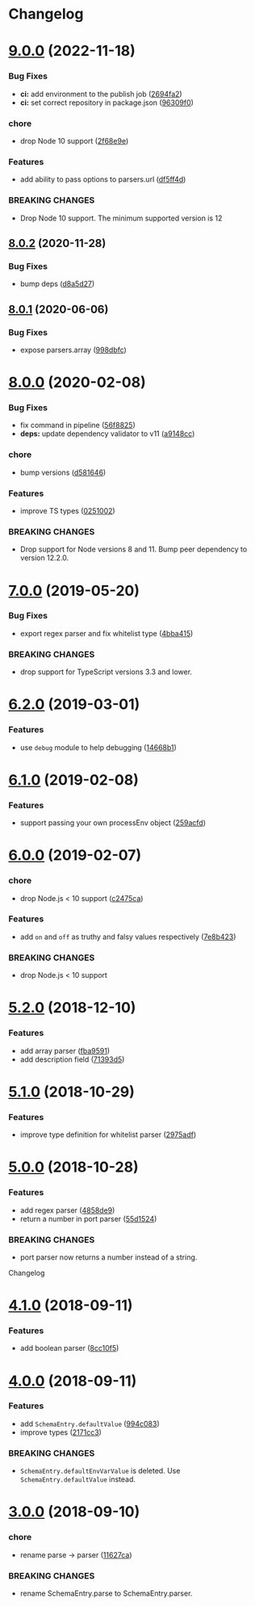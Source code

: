 # Changelog

# [9.0.0](https://github.com/sam-super/environment/compare/v8.0.2...v9.0.0) (2022-11-18)


### Bug Fixes

* **ci:** add environment to the publish job ([2694fa2](https://github.com/sam-super/environment/commit/2694fa2b5abcef398e29b4cd0782bd8d4a28ab7d))
* **ci:** set correct repository in package.json ([96309f0](https://github.com/sam-super/environment/commit/96309f07cd822da3ad1223a881245ed0e87c271a))


### chore

* drop Node 10 support ([2f68e9e](https://github.com/sam-super/environment/commit/2f68e9e233fcf63b5b10418caa61a9b159f45a16))


### Features

* add ability to pass options to parsers.url ([df5ff4d](https://github.com/sam-super/environment/commit/df5ff4d0d52424192191eef1f376eb5a7674cfe9))


### BREAKING CHANGES

* Drop Node 10 support. The minimum supported version is 12

## [8.0.2](https://github.com/strattadb/environment/compare/v8.0.1...v8.0.2) (2020-11-28)


### Bug Fixes

* bump deps ([d8a5d27](https://github.com/strattadb/environment/commit/d8a5d278bfc794a67a13cbabc58b517ef2e2f19a))

## [8.0.1](https://github.com/strattadb/environment/compare/v8.0.0...v8.0.1) (2020-06-06)


### Bug Fixes

* expose parsers.array ([998dbfc](https://github.com/strattadb/environment/commit/998dbfc84853426e0aa72382a5a1314893e36476))

# [8.0.0](https://github.com/strattadb/environment/compare/v7.0.0...v8.0.0) (2020-02-08)


### Bug Fixes

* fix command in pipeline ([56f8825](https://github.com/strattadb/environment/commit/56f8825463a332450b21ead51b319e364f3e4657))
* **deps:** update dependency validator to v11 ([a9148cc](https://github.com/strattadb/environment/commit/a9148cc3d72b82acdd357540b31adfa9894f5b7a))


### chore

* bump versions ([d581646](https://github.com/strattadb/environment/commit/d58164699e7584e650dfe1ecc65ce25242c8e908))


### Features

* improve TS types ([0251002](https://github.com/strattadb/environment/commit/02510021250e293bb927ffa8f9dc0c53ab89e98e))


### BREAKING CHANGES

* Drop support for Node versions 8 and 11.
Bump  peer dependency to version 12.2.0.

# [7.0.0](https://github.com/strattadb/environment/compare/v6.2.0...v7.0.0) (2019-05-20)


### Bug Fixes

* export regex parser and fix whitelist type ([4bba415](https://github.com/strattadb/environment/commit/4bba415))


### BREAKING CHANGES

* drop support for TypeScript versions 3.3 and lower.

# [6.2.0](https://github.com/strattadb/environment/compare/v6.1.0...v6.2.0) (2019-03-01)


### Features

* use `debug` module to help debugging ([14668b1](https://github.com/strattadb/environment/commit/14668b1))

# [6.1.0](https://github.com/strattadb/environment/compare/v6.0.0...v6.1.0) (2019-02-08)


### Features

* support passing your own processEnv object ([259acfd](https://github.com/strattadb/environment/commit/259acfd))

# [6.0.0](https://github.com/strattadb/environment/compare/v5.2.0...v6.0.0) (2019-02-07)


### chore

* drop Node.js < 10 support ([c2475ca](https://github.com/strattadb/environment/commit/c2475ca))


### Features

* add `on` and `off` as truthy and falsy values respectively ([7e8b423](https://github.com/strattadb/environment/commit/7e8b423))


### BREAKING CHANGES

* drop Node.js < 10 support

# [5.2.0](https://github.com/strattadb/environment.git/compare/v5.1.0...v5.2.0) (2018-12-10)


### Features

* add array parser ([fba9591](https://github.com/strattadb/environment.git/commit/fba9591))
* add description field ([71393d5](https://github.com/strattadb/environment.git/commit/71393d5))

# [5.1.0](https://github.com/strattadb/environment.git/compare/v5.0.0...v5.1.0) (2018-10-29)


### Features

* improve type definition for whitelist parser ([2975adf](https://github.com/strattadb/environment.git/commit/2975adf))

# [5.0.0](https://github.com/strattadb/environment.git/compare/v4.1.0...v5.0.0) (2018-10-28)


### Features

* add regex parser ([4858de9](https://github.com/strattadb/environment.git/commit/4858de9))
* return a number in port parser ([55d1524](https://github.com/strattadb/environment.git/commit/55d1524))


### BREAKING CHANGES

* port parser now returns a number instead of a string.

Changelog

# [4.1.0](https://github.com/strattadb/environment/compare/v4.0.0...v4.1.0) (2018-09-11)


### Features

* add boolean parser ([8cc10f5](https://github.com/strattadb/environment/commit/8cc10f5))

# [4.0.0](https://github.com/strattadb/environment/compare/v3.0.0...v4.0.0) (2018-09-11)


### Features

* add `SchemaEntry.defaultValue` ([994c083](https://github.com/strattadb/environment/commit/994c083))
* improve types ([2171cc3](https://github.com/strattadb/environment/commit/2171cc3))


### BREAKING CHANGES

* `SchemaEntry.defaultEnvVarValue` is deleted.
Use `SchemaEntry.defaultValue` instead.

# [3.0.0](https://github.com/strattadb/environment/compare/v2.0.0...v3.0.0) (2018-09-10)


### chore

* rename parse -> parser ([11627ca](https://github.com/strattadb/environment/commit/11627ca))


### BREAKING CHANGES

* rename SchemaEntry.parse to SchemaEntry.parser.
